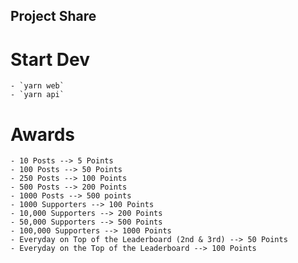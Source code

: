 ## Project Share

# Start Dev
    - `yarn web`
    - `yarn api`

# Awards
    - 10 Posts --> 5 Points
    - 100 Posts --> 50 Points
    - 250 Posts --> 100 Points
    - 500 Posts --> 200 Points
    - 1000 Posts --> 500 points
    - 1000 Supporters --> 100 Points
    - 10,000 Supporters --> 200 Points
    - 50,000 Supporters --> 500 Points
    - 100,000 Supporters --> 1000 Points
    - Everyday on Top of the Leaderboard (2nd & 3rd) --> 50 Points
    - Everyday on the Top of the Leaderboard --> 100 Points